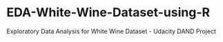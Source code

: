 # EDA-White-Wine-Dataset-using-R
 Exploratory Data Analysis for White Wine Dataset - Udacity DAND Project
